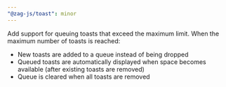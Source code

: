 ```yaml
---
"@zag-js/toast": minor
---
```


Add support for queuing toasts that exceed the maximum limit. When the maximum number of toasts is reached:

- New toasts are added to a queue instead of being dropped
- Queued toasts are automatically displayed when space becomes available (after existing toasts are removed)
- Queue is cleared when all toasts are removed
